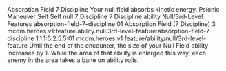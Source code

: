 <ability>
  <name>Absorption Field</name>
  <cost>7 Discipline</cost>
  <flavor>Your null field absorbs kinetic energy.</flavor>
  <keywords>
    <keyword>Psionic</keyword>
  </keywords>
  <type>Maneuver</type>
  <distance>Self</distance>
  <target>Self</target>
  <metadata>
    <class>null</class>
    <cost>7 Discipline</cost>
    <cost_amount>7</cost_amount>
    <cost_resource>Discipline</cost_resource>
    <feature_type>ability</feature_type>
    <file_dpath>Null/3rd-Level Features</file_dpath>
    <item_id>absorption-field-7-discipline</item_id>
    <item_index>01</item_index>
    <item_name>Absorption Field (7 Discipline)</item_name>
    <level>3</level>
    <scc>mcdm.heroes.v1:feature.ability.null.3rd-level-feature:absorption-field-7-discipline</scc>
    <scdc>1.1.1:5.2.5.5:01</scdc>
    <source>mcdm.heroes.v1</source>
    <type>feature/ability/null/3rd-level-feature</type>
  </metadata>
  <effects>
    <effect type="mundane">Until the end of the encounter, the size of your Null Field ability increases by 1. While the area of that ability is enlarged this way, each enemy in the area takes a bane on ability rolls.</effect>
  </effects>
</ability>
